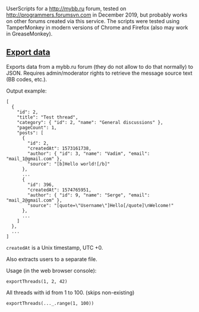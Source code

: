 UserScripts for a http://mybb.ru forum, tested on http://programmers.forumsvn.com in December 2019, but probably works on other forums created via this service.
The scripts were tested using TamperMonkey in modern versions of Chrome and Firefox (also may work in GreaseMonkey).

## [Export data](https://github.com/AlexP11223/MybbRuUserscripts/blob/master/export_data.user.js)

Exports data from a mybb.ru forum (they do not allow to do that normally) to JSON. Requires admin/moderator rights to retrieve the message source text (BB codes, etc.).

Output example:

```
[
  {
    "id": 2,
    "title": "Test thread",
    "category": { "id": 2, "name": "General discussions" },
    "pageCount": 1,
    "posts": [
      {
        "id": 2,
        "createdAt": 1573161738,
        "author": { "id": 3, "name": "Vadim", "email": "mail_1@gmail.com" },
        "source": "[b]Hello world![/b]"
      },
      ...
      {
        "id": 396,
        "createdAt": 1574765951,
        "author": { "id": 9, "name": "Serge", "email": "mail_2@gmail.com" },
        "source": "[quote=\"Username\"]Hello[/quote]\nWelcome!"
      },
      ...
    ]
  },
  ...
]
```

`createdAt` is a Unix timestamp, UTC +0.

Also extracts users to a separate file.

Usage (in the web browser console):

```
exportThreads(1, 2, 42)
```

All threads with id from 1 to 100. (skips non-existing)

```
exportThreads(..._.range(1, 100))
```
